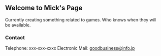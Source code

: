 ## Welcome to Mick's Page

Currently creating something related to games. Who knows when they will be available. 




### Contact
Telephone: xxx-xxx-xxxx
Electronic Mail: goodbusiness@info.jp

